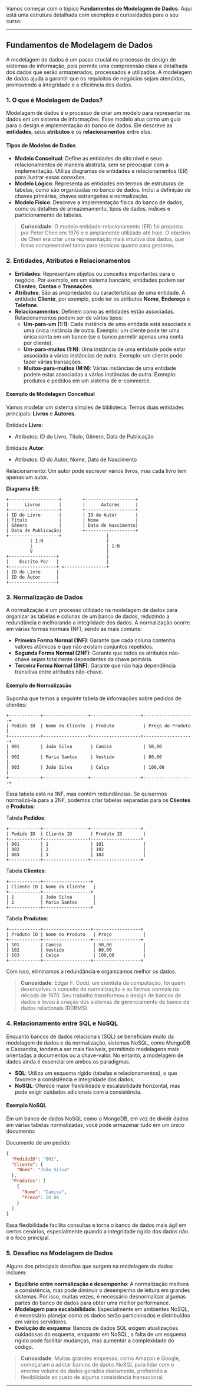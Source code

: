 Vamos começar com o tópico **Fundamentos de Modelagem de Dados**. Aqui está uma estrutura detalhada com exemplos e curiosidades para o seu curso:

---

## Fundamentos de Modelagem de Dados

A modelagem de dados é um passo crucial no processo de design de sistemas de informação, pois permite uma compreensão clara e detalhada dos dados que serão armazenados, processados e utilizados. A modelagem de dados ajuda a garantir que os requisitos de negócios sejam atendidos, promovendo a integridade e a eficiência dos dados.

### 1. O que é Modelagem de Dados?

Modelagem de dados é o processo de criar um modelo para representar os dados em um sistema de informações. Esse modelo atua como um guia para o design e implementação do banco de dados. Ele descreve as **entidades**, seus **atributos** e os **relacionamentos** entre elas.

#### Tipos de Modelos de Dados

- **Modelo Conceitual**: Define as entidades de alto nível e seus relacionamentos de maneira abstrata, sem se preocupar com a implementação. Utiliza diagramas de entidades e relacionamentos (ER) para ilustrar essas conexões.
- **Modelo Lógico**: Representa as entidades em termos de estruturas de tabelas, como são organizadas no banco de dados. Inclui a definição de chaves primárias, chaves estrangeiras e normalização.
- **Modelo Físico**: Descreve a implementação física do banco de dados, como os detalhes de armazenamento, tipos de dados, índices e particionamento de tabelas.

> **Curiosidade**: O modelo entidade-relacionamento (ER) foi proposto por Peter Chen em 1976 e é amplamente utilizado até hoje. O objetivo de Chen era criar uma representação mais intuitiva dos dados, que fosse compreensível tanto para técnicos quanto para gestores.

### 2. Entidades, Atributos e Relacionamentos

- **Entidades**: Representam objetos ou conceitos importantes para o negócio. Por exemplo, em um sistema bancário, entidades podem ser **Clientes**, **Contas** e **Transações**.
- **Atributos**: São as propriedades ou características de uma entidade. A entidade **Cliente**, por exemplo, pode ter os atributos **Nome**, **Endereço** e **Telefone**.
- **Relacionamentos**: Definem como as entidades estão associadas. Relacionamentos podem ser de vários tipos:
  - **Um-para-um (1:1)**: Cada instância de uma entidade está associada a uma única instância de outra. Exemplo: um cliente pode ter uma única conta em um banco (se o banco permitir apenas uma conta por cliente).
  - **Um-para-muitos (1:N)**: Uma instância de uma entidade pode estar associada a várias instâncias de outra. Exemplo: um cliente pode fazer várias transações.
  - **Muitos-para-muitos (M:N)**: Várias instâncias de uma entidade podem estar associadas a várias instâncias de outra. Exemplo: produtos e pedidos em um sistema de e-commerce.

#### Exemplo de Modelagem Conceitual

Vamos modelar um sistema simples de biblioteca. Temos duas entidades principais: **Livros** e **Autores**.

Entidade **Livro**:
- Atributos: ID do Livro, Título, Gênero, Data de Publicação

Entidade **Autor**:
- Atributos: ID do Autor, Nome, Data de Nascimento

Relacionamento: Um autor pode escrever vários livros, mas cada livro tem apenas um autor.

**Diagrama ER**:
```
+-------------------+        +-------------------+
|      Livros       |        |      Autores      |
+-------------------+        +-------------------+
| ID do Livro       |        | ID do Autor       |
| Título            |        | Nome              |
| Gênero            |        | Data de Nascimento|
| Data de Publicação|        +-------------------+
+-------------------+                 |
         | 1:N                        |
         |                            | 1:N
         V                            |
+------------------+                  |
|    Escrito Por   |                  |
+------------------+ <----------------+
| ID do Livro      |
| ID do Autor      |
+------------------+
```

### 3. Normalização de Dados

A normalização é um processo utilizado na modelagem de dados para organizar as tabelas e colunas de um banco de dados, reduzindo a redundância e melhorando a integridade dos dados. A normalização ocorre em várias formas normais (NF), sendo as mais comuns:

- **Primeira Forma Normal (1NF)**: Garante que cada coluna contenha valores atômicos e que não existam conjuntos repetidos.
- **Segunda Forma Normal (2NF)**: Garante que todos os atributos não-chave sejam totalmente dependentes da chave primária.
- **Terceira Forma Normal (3NF)**: Garante que não haja dependência transitiva entre atributos não-chave.

#### Exemplo de Normalização

Suponha que temos a seguinte tabela de informações sobre pedidos de clientes:

```
+------------+-----------------+-------------------+-------------------+
| Pedido ID  | Nome do Cliente  | Produto           | Preço do Produto  |
+------------+-----------------+-------------------+-------------------+
| 001        | João Silva       | Camisa            | 50,00             |
| 002        | Maria Santos     | Vestido           | 80,00             |
| 003        | João Silva       | Calça             | 100,00            |
+------------+-----------------+-------------------+-------------------+
```

Essa tabela está na 1NF, mas contém redundâncias. Se quisermos normalizá-la para a 2NF, podemos criar tabelas separadas para os **Clientes** e **Produtos**:

Tabela **Pedidos**:
```
+------------+-----------------+-------------------+
| Pedido ID  | Cliente ID       | Produto ID        |
+------------+-----------------+-------------------+
| 001        | 1                | 101               |
| 002        | 2                | 102               |
| 003        | 1                | 103               |
+------------+-----------------+-------------------+
```

Tabela **Clientes**:
```
+------------+------------------+
| Cliente ID | Nome do Cliente   |
+------------+------------------+
| 1          | João Silva        |
| 2          | Maria Santos      |
+------------+------------------+
```

Tabela **Produtos**:
```
+------------+------------------+------------------+
| Produto ID | Nome do Produto   | Preço            |
+------------+------------------+------------------+
| 101        | Camisa            | 50,00            |
| 102        | Vestido           | 80,00            |
| 103        | Calça             | 100,00           |
+------------+------------------+------------------+
```

Com isso, eliminamos a redundância e organizamos melhor os dados.

> **Curiosidade**: Edgar F. Codd, um cientista da computação, foi quem desenvolveu o conceito de normalização e as formas normais na década de 1970. Seu trabalho transformou o design de bancos de dados e levou à criação dos sistemas de gerenciamento de banco de dados relacionais (RDBMS).

### 4. Relacionamento entre SQL e NoSQL

Enquanto bancos de dados relacionais (SQL) se beneficiam muito da modelagem de dados e da normalização, sistemas NoSQL, como MongoDB e Cassandra, tendem a ser mais flexíveis, permitindo modelagens mais orientadas a documentos ou a chave-valor. No entanto, a modelagem de dados ainda é essencial em ambos os paradigmas.

- **SQL**: Utiliza um esquema rígido (tabelas e relacionamentos), o que favorece a consistência e integridade dos dados.
- **NoSQL**: Oferece maior flexibilidade e escalabilidade horizontal, mas pode exigir cuidados adicionais com a consistência.

#### Exemplo NoSQL

Em um banco de dados NoSQL como o MongoDB, em vez de dividir dados em várias tabelas normalizadas, você pode armazenar tudo em um único documento:

Documento de um pedido:
```json
{
  "PedidoID": "001",
  "Cliente": {
    "Nome": "João Silva"
  },
  "Produtos": [
    {
      "Nome": "Camisa",
      "Preco": 50.00
    }
  ]
}
```

Essa flexibilidade facilita consultas e torna o banco de dados mais ágil em certos cenários, especialmente quando a integridade rígida dos dados não é o foco principal.

### 5. Desafios na Modelagem de Dados

Alguns dos principais desafios que surgem na modelagem de dados incluem:

- **Equilíbrio entre normalização e desempenho**: A normalização melhora a consistência, mas pode diminuir o desempenho de leitura em grandes sistemas. Por isso, muitas vezes, é necessário desnormalizar algumas partes do banco de dados para obter uma melhor performance.
- **Modelagem para escalabilidade**: Especialmente em ambientes NoSQL, é necessário planejar como os dados serão particionados e distribuídos em vários servidores.
- **Evolução do esquema**: Bancos de dados SQL exigem atualizações cuidadosas do esquema, enquanto em NoSQL, a falta de um esquema rígido pode facilitar mudanças, mas aumentar a complexidade do código.

> **Curiosidade**: Muitas grandes empresas, como Amazon e Google, começaram a adotar bancos de dados NoSQL para lidar com o enorme volume de dados gerados diariamente, preferindo a flexibilidade ao custo de alguma consistência transacional.

---

